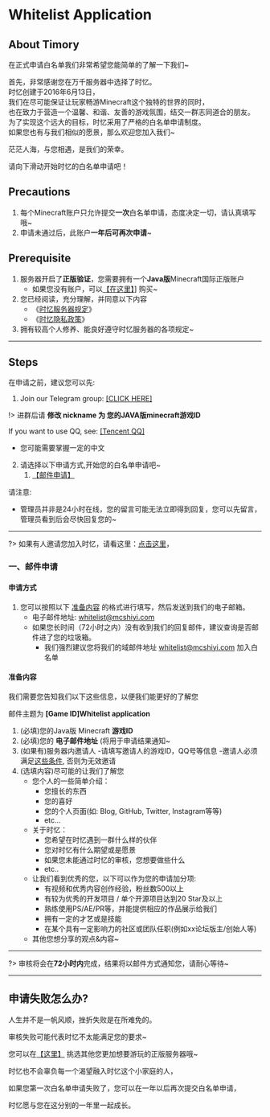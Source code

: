 # Whitelist Application

## About Timory

在正式申请白名单我们非常希望您能简单的了解一下我们~

首先，非常感谢您在万千服务器中选择了时忆。  
时忆创建于2016年6月13日，  
我们在尽可能保证让玩家畅游Minecraft这个独特的世界的同时，  
也在致力于营造一个温馨、和谐、友善的游戏氛围，结交一群志同道合的朋友。  
为了实现这个远大的目标，时忆采用了严格的白名单申请制度。  
如果您也有与我们相似的愿景，那么欢迎您加入我们~  

茫茫人海，与您相遇，是我们的荣幸。

请向下滑动开始时忆的白名单申请吧！

## Precautions

1. 每个Minecraft账户只允许提交**一次**白名单申请，态度决定一切，请认真填写哦~
2. 申请未通过后，此账户**一年后可再次申请**~

## Prerequisite

1. 服务器开启了**正版验证**，您需要拥有一个**Java版**Minecraft国际正版账户
    - 如果您没有账户，可以[【在这里】](https://minecraft.net)] 购买~
2. 您已经阅读，充分理解，并同意以下内容
    - 《[时忆服务器规定](/en-US/join/rules.md)》
    - 《[时忆隐私政策](https://www.mcshiyi.com/blog/about/privacy-policy.html)》
3. 拥有较高个人修养、能良好遵守时忆服务器的各项规定~

------

## Steps

在申请之前，建议您可以先:

1. Join our Telegram group: [[CLICK HERE]](https://t.me/joinchat/IdDH-Egtujuf1UzuCWznJw)

!> 进群后请 **修改 nickname 为 您的JAVA版minecraft游戏ID**

If you want to use QQ, see: [[Tencent QQ]](https://jq.qq.com/?_wv=1027&k=59H04f1)
- 您可能需要掌握一定的中文
    
2. 请选择以下申请方式,开始您的白名单申请吧~
    1. [【邮件申请】](#一、邮件申请)
    
请注意:
- 管理员并非是24小时在线，您的留言可能无法立即得到回复，您可以先留言，管理员看到后会尽快回复您的~

------

?> 如果有人邀请您加入时忆，请看这里：[点击这里](/en-US/join/application/inviters.md)，


### 一、邮件申请

#### 申请方式

1. 您可以按照以下 [准备内容](#准备内容) 的格式进行填写，然后发送到我们的电子邮箱。
     - 电子邮件地址: [whitelist@mcshiyi.com](mailto:whitelist@mcshiyi.com)
     - 如果您长时间（72小时之内）没有收到我们的回复邮件，建议查询是否邮件进了您的垃圾箱。
        - 我们强烈建议您将我们的域邮件地址 whitelist@mcshiyi.com 加入白名单

#### 准备内容

我们需要您告知我们以下这些信息，以便我们能更好的了解您

邮件主题为 **[Game ID]Whitelist application**

1. (必填)您的Java版 Minecraft **游戏ID**
2. (必填)您的 **电子邮件地址** (将用于申请结果通知~  
3. (如果有)服务器内邀请人
    -请填写邀请人的游戏ID，QQ号等信息
    -邀请人必须满足[这些条件](/en-US/join/application/inviters.md), 否则为无效邀请
4. (选填内容)尽可能的让我们了解您
    - 您个人的一些简单介绍：
        - 您擅长的东西
        - 您的喜好
        - 您的个人页面(如: Blog, GitHub, Twitter, Instagram等等)
        - etc...
    - 关于时忆：
        - 您希望在时忆遇到一群什么样的伙伴
        - 您对时忆有什么期望或是愿景
        - 如果您未能通过时忆的审核，您想要做些什么
        - etc..
    - 让我们看到优秀的您，以下可以作为您的申请加分项:  
        - 有视频和优秀内容创作经验，粉丝数500以上
        - 有较为优秀的开发项目 / 单个开源项目达到20 Star及以上
        - 熟练使用PS/AE/PR等，并能提供相应的作品展示给我们
        - 拥有一定的才艺或是技能
        - 在某个具有一定影响力的社区或团队任职(例如xx论坛版主/创始人等)
    - 其他您想分享的观点&内容~
-----

?> 审核将会在**72小时内**完成，结果将以邮件方式通知您，请耐心等待~

------

## 申请失败怎么办?

人生并不是一帆风顺，挫折失败是在所难免的。

审核失败可能代表时忆不太能满足您的要求~  

您可以在[【这里】](http://www.mcbbs.net/forum-server-1.html) 挑选其他您更加想要游玩的正版服务器哦~  

时忆也不会辜负每一个渴望融入时忆这个小家庭的人，  

如果您第一次白名单申请失败了，您可以在一年以后再次提交白名单申请，  

时忆愿与您在这分别的一年里一起成长。  
